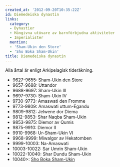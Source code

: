 ```yaml
---
created_at: '2012-09-20T10:35:22Z'
id: Diemedeiska dynastin
links:
  category:
  - Dynastier
  - Hängivna utövare av barnförbjudna aktiviteter
  - Imperialister
  mention:
  - 'Sham-Ukin den Store'
  - 'Sho Boka Sham-Ukin'
title: Diemedeiska dynastin
---
```


Alla årtal är enligt Arkipelagisk tideräkning.

-   9627-9655: [Sham-Ukin den Store]
-   9657-9688: Uttandor
-   9688-9697: Sham-Ukin III
-   9697-9730: Sham-Ukin IV
-   9730-9773: Amaswati den Fromme
-   9773-9809: Amaswati uttum-Egandu
-   9809-9812: Jelwene dor Diema
-   9812-9853: Shar Naqba Sham-Ukin
-   9853-9875: Diemor av Qumis
-   9875-9910: Diemor II
-   9910-9968: Ur-Sham-Ukin VI
-   9968-9999: Miwalgor av Hekatomben
-   9999-10003: Na-Amaswati
-   10003-10022: Sar Umrin Sham-Ukin
-   10022-10040: Shar Dundu Sham-Ukin
-   10040\>: [Sho Boka Sham-Ukin]

  [Sham-Ukin den Store]: Sham-Ukin_den_Store
  [Sho Boka Sham-Ukin]: Sho_Boka_Sham-Ukin